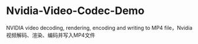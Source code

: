 # Nvidia-Video-Codec-Demo
NVIDIA video decoding, rendering, encoding and writing to MP4 file，Nvidia视频解码、渲染、编码并写入MP4文件
